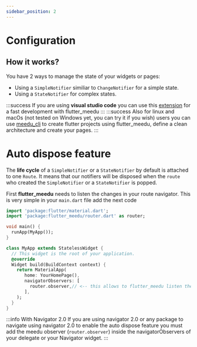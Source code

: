 ```yaml
---
sidebar_position: 2
---
```


# Configuration

## How it works?

You have 2 ways to manage the state of your widgets or pages:
- Using a  `SimpleNotifier` similiar to `ChangeNotifier` for a simple state.
- Using a `StateNotifier` for complex states.

:::success
If you are using **visual studio code** you can use this [extension](https://marketplace.visualstudio.com/items?itemName=meedu.meedu) for a fast development with flutter_meedu
:::
:::success
Also for linux and macOs (not tested on Windows yet, you can try it if you wish) users you can use [meedu_cli](https://pub.dev/packages/meedu_cli) to create flutter projects using flutter_meedu, define a clean architecture and create your pages.
:::


# Auto dispose feature
The **life cycle** of a `SimpleNotifier` or a `StateNotifier` by default is attached to one `Route`. It means that our notifiers will be disposed when the `route` who created the `SimpleNotifier` or a `StateNotifier` is popped.

First **flutter_meedu** needs to listen the changes in your route navigator. This is very simple in your `main.dart` file add the next code

```dart {15} title="main.dart"
import 'package:flutter/material.dart';
import 'package:flutter_meedu/router.dart' as router;

void main() {
  runApp(MyApp());
}

class MyApp extends StatelessWidget {
  // This widget is the root of your application.
  @override
  Widget build(BuildContext context) {
    return MaterialApp(    
       home: YourHomePage(),
       navigatorObservers: [
         router.observer,// <-- this allows to flutter_meedu listen the changes in your navigator
       ],
    );
  }
}
```


:::info With Navigator 2.0
If you are using navigator 2.0 or any package to navigate using navigator 2.0 to enable the auto dispose feature you must add the meedu observer (`router.observer`) inside the navigatorObservers of your delegate or your Navigator widget.
:::